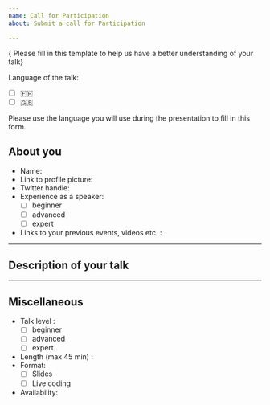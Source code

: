 ```yaml
---
name: Call for Participation
about: Submit a call for Participation

---
```


{ Please fill in this template to help us have a better understanding of your talk}

Language of the talk: 
- [ ] 🇫🇷
- [ ] 🇬🇧

Please use the language you will use during the presentation to fill in this form.

## About you

* Name:
* Link to profile picture:
* Twitter handle:
* Experience as a speaker:
    - [ ] beginner
    - [ ] advanced
    - [ ] expert
* Links to your previous events, videos etc. : 

---

## Description of your talk

---

## Miscellaneous

* Talk level :
    - [ ] beginner
    - [ ] advanced
    - [ ] expert
* Length (max 45 min) : 
* Format:
    - [ ] Slides
    - [ ] Live coding
* Availability:
